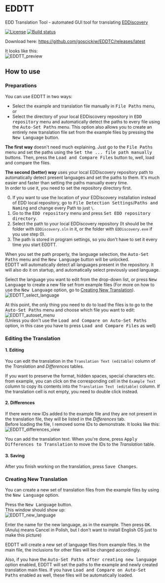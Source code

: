 # EDDTT
EDD Translation Tool - automated GUI tool for translating [EDDiscovery](https://github.com/EDDiscovery/EDDiscovery)

[![License](https://img.shields.io/badge/License-Apache%202.0-blue.svg)](https://opensource.org/licenses/Apache-2.0)
[![Build status](https://ci.appveyor.com/api/projects/status/38m7ytk14dbcig7f/branch/master?svg=true)](https://ci.appveyor.com/project/goscickiw/eddtt/branch/master)

Download here: https://github.com/goscickiw/EDDTC/releases/latest

It looks like this:  
![EDDTT_preview](https://user-images.githubusercontent.com/39399945/56984094-881dfd80-6b85-11e9-93d6-9d2f930ce6f5.PNG)

## How to use
### Preparations
You can use EDDTT in two ways:
* Select the example and translation file manually in <kbd>File Paths</kbd> menu, or
* Select the directory of your local EDDiscovery repository in <kbd>EDD repository</kbd> menu and automatically detect the paths to every file using the <kbd>Auto-Set Paths</kbd> menu. This option also allows you to create an entirely new translation file set from the example files by pressing the <kbd>New Language</kbd> button.

**The first way** doesn't need much explaining. Just go to the <kbd>File Paths</kbd> menu and set the paths using the <kbd>Set the ... file path manually</kbd> buttons. Then, press the <kbd>Load and Compare Files</kbd> button to, well, load and compare the files.

**The second (better) way** uses your local EDDiscovery repository path to automatically detect present languages and set the paths to them. It's much easier and faster than setting the paths manually every time.  
In order to use it, you need to set the repository directory first.

0. If you want to use the location of your EDDiscovery installation instead of EDD local repository, go to <kbd>File Detection Settings</kbd>/<kbd>Paths and Naming</kbd> and change every Path to just `\`.
1. Go to the <kbd>EDD repository</kbd> menu and press <kbd>Set EDD repository directory</kbd>.
2. Select the path to your local EDDiscovery repository (It should be the folder with `EDDiscovery.sln` in it, or the folder with `EDDiscovery.exe` if you use step 0).
3. The path is stored in program settings, so you don't have to set it every time you start EDDTT.

When you set the path properly, the language selection, the <kbd>Auto-Set Paths</kbd> menu and the <kbd>New Language</kbd> button will be unlocked.  
EDDTT will automatically detect all languages present in the repository. It will also do it on startup, and automatically select previously used language.

Select the language you want to edit from the drop-down list, or press <kbd>New Language</kbd> to create a new file set from example files (For more on how to use the <kbd>New Language</kbd> option, go to [Creating New Translation](#creating-new-translation)).  
![EDDTT_select_language](https://user-images.githubusercontent.com/39399945/56984277-f2cf3900-6b85-11e9-9bfb-f483d4a20e45.png)

At this point, the only thing you need to do to load the files is to go to the <kbd>Auto-Set Paths</kbd> menu and choose which file you want to edit:  
![EDDTT_autoset_menu](https://user-images.githubusercontent.com/39399945/56982613-02e51980-6b82-11e9-9e17-fb806c9868bc.png)  
(Unless you don't use the <kbd>Load and Compare on Auto-Set Paths</kbd> option, in this case you have to press <kbd>Load and Compare Files</kbd> as well)

### Editing the Translation
#### 1. Editing
You can edit the translation in the `Translation Text (editable)` column of the *Translation* and *Differences* tables.


If you want to preserve the format, hidden spaces, special characters etc. from example, you can click on the corresponding cell in the `Example Text` column to copy its contents into the `Translation Text (editable)` column. If the translation cell is not empty, you need to double click instead.
#### 2. Differences
If there were new IDs added to the example file and they are not present in the translation file, they will be listed in the *Differences* tab.  
Before loading the file, I removed some IDs to demonstrate. It looks like this:  
![EDDTT_differences_view](https://user-images.githubusercontent.com/39399945/56984856-4f7f2380-6b87-11e9-9b5c-4d03d1383ec9.PNG)

You can add the translation text. When you're done, press <kbd>Apply Differences to Translation</kbd> to move the IDs to the *Translation* table.
#### 3. Saving
After you finish working on the translation, press <kbd>Save Changes</kbd>.

### Creating New Translation
You can create a new set of translation files from the example files by using the <kbd>New Language</kbd> option.

Press the <kbd>New Language</kbd> button.  
This window should show up:  
![EDDTT_new_language](https://user-images.githubusercontent.com/39399945/56985909-be5d7c00-6b89-11e9-9048-5b06b0463063.PNG)

Enter the name for the new language, as in the example. Then press <kbd>OK</kbd>.  
(Anuluj means Cancel in Polish, but I don't want to install English OS just to make this picture)

EDDTT will create a new set of language files from example files. In the main file, the inclusions for other files will be changed accordingly.

Also, if you have the <kbd>Auto-Set Paths after creating new language</kbd> option enabled, EDDTT will set the paths to the example and newly created translation main files. If you have <kbd>Load and Compare on Auto-Set Paths</kbd> enabled as well, these files will be automatically loaded.
